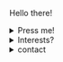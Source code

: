 Hello there!

<details><summary> Press me! </summary>
  
  *I am an aspiring cybersecurity enthusiast*

  - name: Three Hundred and Sixty Nine 
  - Age:  Student

</details>

<details><summary> Interests? </summary>

  - Malware Analysis
  - Cryptography
  - CTF's
  - Philosophy
  - Physics

</details>
<details><summary> contact </summary>

3-6-9 #3_6_90

</details>
